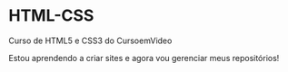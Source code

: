 # HTML-CSS
Curso de HTML5 e CSS3 do CursoemVideo

Estou aprendendo a criar sites e agora vou gerenciar meus repositórios!